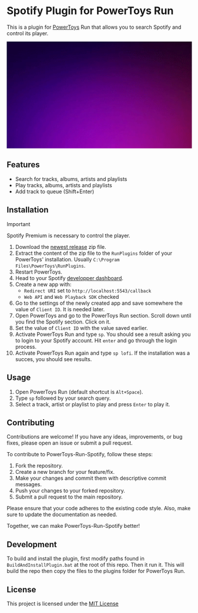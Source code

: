 # Spotify Plugin for PowerToys Run

This is a plugin for [PowerToys](https://github.com/microsoft/PowerToys) Run that allows you to search Spotify and control its player.

<p align="center">
    <img src="./demo.gif" width="760" />
</p>

## Features

- Search for tracks, albums, artists and playlists
- Play tracks, albums, artists and playlists
- Add track to queue (Shift+Enter)

## Installation

> [!IMPORTANT]
> Spotify Premium is necessary to control the player.

1. Download the [newest release](https://github.com/waaverecords/PowerToys-Run-Spotify/releases) zip file.
2. Extract the content of the zip file to the `RunPlugins` folder of your PowerToys' installation. Usually `C:\Program Files\PowerToys\RunPlugins`.
3. Restart PowerToys.
4. Head to your Spotify [developper dashboard](https://developer.spotify.com/).
5. Create a new app with:
    - `Redirect URI` set to `http://localhost:5543/callback`
    - `Web API` and `Web Playback SDK` checked
6. Go to the settings of the newly created app and save somewhere the value of `Client ID`. It is needed later.
7. Open PowerToys and go to the PowerToys Run section. Scroll down until you find the Spotify section. Click on it.
8. Set the value of `Client ID` with the value saved earlier.
9. Activate PowerToys Run and type `sp`. You should see a result asking you to login to your Spotify account. Hit `enter` and go through the login process.
10. Activate PowerToys Run again and type `sp lofi`. If the installation was a succes, you should see results.

## Usage

1. Open PowerToys Run (default shortcut is ```Alt+Space```).
2. Type ```sp``` followed by your search query.
3. Select a track, artist or playlist to play and press ```Enter``` to play it.

## Contributing

Contributions are welcome! If you have any ideas, improvements, or bug fixes, please open an issue or submit a pull request.

To contribute to PowerToys-Run-Spotify, follow these steps:

1. Fork the repository.
2. Create a new branch for your feature/fix.
3. Make your changes and commit them with descriptive commit messages.
4. Push your changes to your forked repository.
5. Submit a pull request to the main repository.

Please ensure that your code adheres to the existing code style. Also, make sure to update the documentation as needed.

Together, we can make PowerToys-Run-Spotify better!

## Development

To build and install the plugin, first modify paths found in `BuildAndInstallPlugin.bat` at the root of this repo. Then it run it. This will build the repo then copy the files to the plugins folder for PowerToys Run.

## License
This project is licensed under the [MIT License](LICENSE)